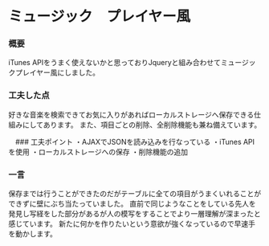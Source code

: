 # ミュージック　プレイヤー風

### 概要
iTunes APIをうまく使えないかと思っておりJqueryと組み合わせてミュージックプレイヤー風にしました。

### 工夫した点
好きな音楽を検索できてお気に入りがあればローカルストレージへ保存できる仕組みにしてあります。
また、項目ごとの削除、全削除機能も兼ね備えています。

　### 工夫ポイント
・AJAXでJSONを読み込みを行なっている
・iTunes APIを使用
・ローカルストレージへの保存
・削除機能の追加

### 一言
保存までは行うことができたのだがテーブルに全ての項目がうまくいれることができずに壁にぶち当たっていました。
直前で同じようなことをしている先人を発見し写経をした部分があるが人の模写をすることでより一層理解が深まったと感じています。
新たに何かを作りたいという意欲が強くなっているので早速手を動かします。
